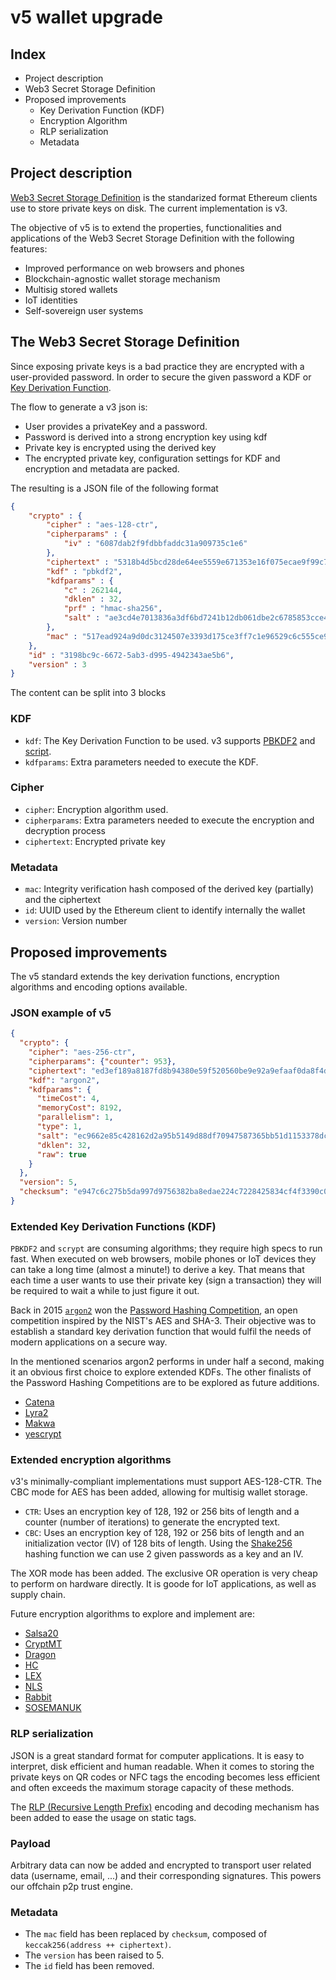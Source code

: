 # v5 wallet upgrade

## Index
- Project description
- Web3 Secret Storage Definition
- Proposed improvements
  - Key Derivation Function (KDF)
  - Encryption Algorithm
  - RLP serialization
  - Metadata

## Project description
[Web3 Secret Storage Definition](https://github.com/ethereum/wiki/wiki/Web3-Secret-Storage-Definition) is the standarized format Ethereum clients use to store private keys on disk. The current implementation is v3.

The objective of v5 is to extend the properties, functionalities and applications of the Web3 Secret Storage Definition with the following features:
- Improved performance on web browsers and phones
- Blockchain-agnostic wallet storage mechanism
- Multisig stored wallets
- IoT identities
- Self-sovereign user systems

## The Web3 Secret Storage Definition
Since exposing private keys is a bad practice they are encrypted with a user-provided password. In order to secure the given password a KDF or [Key Derivation Function](https://en.wikipedia.org/wiki/Key_derivation_function).

The flow to generate a v3 json is:
- User provides a privateKey and a password.
- Password is derived into a strong encryption key using kdf
- Private key is encrypted using the derived key
- The encrypted private key, configuration settings for KDF and encryption and metadata are packed.

The resulting is a JSON file of the following format

```JSON
{
    "crypto" : {
        "cipher" : "aes-128-ctr",
        "cipherparams" : {
            "iv" : "6087dab2f9fdbbfaddc31a909735c1e6"
        },
        "ciphertext" : "5318b4d5bcd28de64ee5559e671353e16f075ecae9f99c7a79a38af5f869aa46",
        "kdf" : "pbkdf2",
        "kdfparams" : {
            "c" : 262144,
            "dklen" : 32,
            "prf" : "hmac-sha256",
            "salt" : "ae3cd4e7013836a3df6bd7241b12db061dbe2c6785853cce422d148a624ce0bd"
        },
        "mac" : "517ead924a9d0dc3124507e3393d175ce3ff7c1e96529c6c555ce9e51205e9b2"
    },
    "id" : "3198bc9c-6672-5ab3-d995-4942343ae5b6",
    "version" : 3
}
```

The content can be split into 3 blocks
### KDF
- `kdf`: The Key Derivation Function to be used. v3 supports [PBKDF2](https://en.wikipedia.org/wiki/PBKDF2) and [script](https://en.wikipedia.org/wiki/Scrypt).
- `kdfparams`: Extra parameters needed to execute the KDF.

### Cipher
- `cipher`: Encryption algorithm used.
- `cipherparams`: Extra parameters needed to execute the encryption and decryption process
- `ciphertext`: Encrypted private key

### Metadata
- `mac`: Integrity verification hash composed of the derived key (partially) and the ciphertext
- `id`: UUID used by the Ethereum client to identify internally the wallet
- `version`: Version number

## Proposed improvements
The v5 standard extends the key derivation functions, encryption algorithms and encoding options available.

### JSON example of v5
```JSON
{
  "crypto": {
    "cipher": "aes-256-ctr",
    "cipherparams": {"counter": 953},
    "ciphertext": "ed3ef189a8187fd8b94380e59f520560be9e92a9efaaf0da8f4dd48c0fe601c3",
    "kdf": "argon2",
    "kdfparams": {
      "timeCost": 4,
      "memoryCost": 8192,
      "parallelism": 1,
      "type": 1,
      "salt": "ec9662e85c428162d2a95b5149d88df70947587365bb51d1153378dcab824ab1",
      "dklen": 32,
      "raw": true
    }
  },
  "version": 5,
  "checksum": "e947c6c275b5da997d9756382ba8edae224c7228425834cf4f3390c067f7700e"
}
```

### Extended Key Derivation Functions (KDF)
`PBKDF2` and `scrypt` are consuming algorithms; they require high specs to run fast. When executed on web browsers, mobile phones or IoT devices they can take a long time (almost a minute!) to derive a key. That means that each time a user wants to use their private key (sign a transaction) they will be required to wait a while to just figure it out.

Back in 2015 [`argon2`](https://github.com/p-h-c/phc-winner-argon2) won the [Password Hashing Competition](https://password-hashing.net/), an open competition inspired by the NIST's AES and SHA-3. Their objective was to establish a standard key derivation function that would fulfil the needs of modern applications on a secure way.

In the mentioned scenarios argon2 performs in under half a second, making it an obvious first choice to explore extended KDFs. The other finalists of the Password Hashing Competitions are to be explored as future additions.
- [Catena](https://www.uni-weimar.de/de/medien/professuren/mediensicherheit/research/catena/)
- [Lyra2](https://en.wikipedia.org/wiki/Lyra2)
- [Makwa](http://www.bolet.org/makwa/)
- [yescrypt](https://www.openwall.com/yescrypt/)

### Extended encryption algorithms
v3's minimally-compliant implementations must support AES-128-CTR. The CBC mode for AES has been added, allowing for multisig wallet storage.

- `CTR`: Uses an encryption key of 128, 192 or 256 bits of length and a counter (number of iterations) to generate the encrypted text.
- `CBC`: Uses an encryption key of 128, 192 or 256 bits of length and an initialization vector (IV) of 128 bits of length. Using the [Shake256](https://pycryptodome.readthedocs.io/en/latest/src/hash/shake256.html) hashing function we can use 2 given passwords as a key and an IV.

The XOR mode has been added. The exclusive OR operation is very cheap to perform on hardware directly. It is goode for IoT applications, as well as supply chain.

Future encryption algorithms to explore and implement are:
- [Salsa20](http://www.ecrypt.eu.org/stream/salsa20p3.html)
- [CryptMT](http://www.ecrypt.eu.org/stream/cryptmtp3.html)
- [Dragon ](http://www.ecrypt.eu.org/stream/dragonp3.html)
- [HC ](http://www.ecrypt.eu.org/stream/hcp3.html)
- [LEX ](http://www.ecrypt.eu.org/stream/lexp3.html)
- [NLS ](http://www.ecrypt.eu.org/stream/nlsp3.html)
- [Rabbit](http://www.ecrypt.eu.org/stream/rabbitp3.html)
- [SOSEMANUK](http://www.ecrypt.eu.org/stream/sosemanukp3.html)

### RLP serialization
JSON is a great standard format for computer applications. It is easy to interpret, disk efficient and human readable. When it comes to storing the private keys on QR codes or NFC tags the encoding becomes less efficient and often exceeds the maximum storage capacity of these methods.

The [RLP (Recursive Length Prefix)](https://github.com/ethereum/wiki/wiki/RLP) encoding and decoding mechanism has been added to ease the usage on static tags.

### Payload
Arbitrary data can now be added and encrypted to transport user related data (username, email, ...) and their corresponding signatures. This powers our offchain p2p trust engine.

### Metadata
- The `mac` field has been replaced by `checksum`, composed of `keccak256(address ++ ciphertext)`.
- The `version` has been raised to 5.
- The `id` field has been removed.
